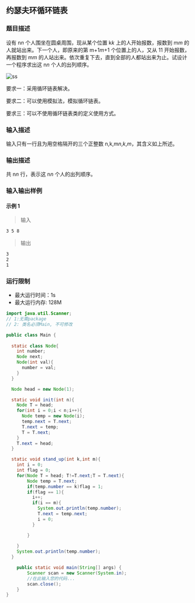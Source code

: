 ## 约瑟夫环循环链表

### 题目描述

设有 n*n* 个人围坐在圆桌周围，现从某个位置 k*k* 上的人开始报数，报数到 m*m* 的人就站出来。下一个人，即原来的第 m+1*m*+1 个位置上的人，又从 11 开始报数，再报数到 m*m* 的人站出来。依次重复下去，直到全部的人都站出来为止。试设计一个程序求出这 n*n* 个人的出列顺序。

![ss](https://doc.shiyanlou.com/courses/3993/1677054/940d7829aca843dd038abc9713837700-0)

要求一：采用循环链表解决。

要求二：可以使用模拟法，模拟循环链表。

要求三：可以不使用循环链表类的定义使用方式。

### 输入描述

输入只有一行且为用空格隔开的三个正整数 n,k,m*n*,*k*,*m*，其含义如上所述。

### 输出描述

共 n*n* 行，表示这 n*n* 个人的出列顺序。

### 输入输出样例

#### 示例 1

> 输入

```txt
3 5 8
```

> 输出

```txt
3
2
1
```

### 运行限制

- 最大运行时间：1s
- 最大运行内存: 128M

```Java
import java.util.Scanner;
// 1:无需package
// 2: 类名必须Main, 不可修改

public class Main {
  
  static class Node{
    int number;
    Node next;
    Node(int val){
      number = val;
    }
  }

  Node head = new Node(1);

  static void init(int n){
    Node T = head;
    for(int i = 0;i < n;i++){
      Node temp = new Node(i);
      temp.next = T.next;
      T.next = temp;
      T = T.next;
    }
    T.next = head;
  }

  static void stand_up(int k,int m){
    int i = 0;
    int flag = 0;
    for(Node T = head; T!=T.next;T = T.next){
        Node temp = T.next;
        if(temp.number == k)flag = 1;
        if(flag == 1){
          i++;
          if(i == m){
            System.out.println(temp.number);
            T.next = temp.next;
            i = 0;
          }

        }
        
    }
    System.out.println(temp.number);
  }

    public static void main(String[] args) {
        Scanner scan = new Scanner(System.in);
        //在此输入您的代码...
        scan.close();
    }
}
```

